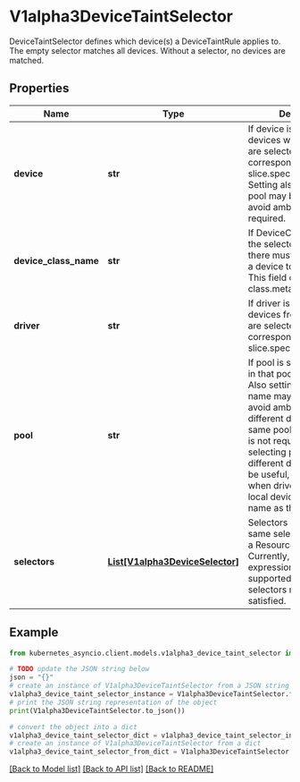 # V1alpha3DeviceTaintSelector

DeviceTaintSelector defines which device(s) a DeviceTaintRule applies to. The empty selector matches all devices. Without a selector, no devices are matched.

## Properties

Name | Type | Description | Notes
------------ | ------------- | ------------- | -------------
**device** | **str** | If device is set, only devices with that name are selected. This field corresponds to slice.spec.devices[].name.  Setting also driver and pool may be required to avoid ambiguity, but is not required. | [optional] 
**device_class_name** | **str** | If DeviceClassName is set, the selectors defined there must be satisfied by a device to be selected. This field corresponds to class.metadata.name. | [optional] 
**driver** | **str** | If driver is set, only devices from that driver are selected. This fields corresponds to slice.spec.driver. | [optional] 
**pool** | **str** | If pool is set, only devices in that pool are selected.  Also setting the driver name may be useful to avoid ambiguity when different drivers use the same pool name, but this is not required because selecting pools from different drivers may also be useful, for example when drivers with node-local devices use the node name as their pool name. | [optional] 
**selectors** | [**List[V1alpha3DeviceSelector]**](V1alpha3DeviceSelector.md) | Selectors contains the same selection criteria as a ResourceClaim. Currently, CEL expressions are supported. All of these selectors must be satisfied. | [optional] 

## Example

```python
from kubernetes_asyncio.client.models.v1alpha3_device_taint_selector import V1alpha3DeviceTaintSelector

# TODO update the JSON string below
json = "{}"
# create an instance of V1alpha3DeviceTaintSelector from a JSON string
v1alpha3_device_taint_selector_instance = V1alpha3DeviceTaintSelector.from_json(json)
# print the JSON string representation of the object
print(V1alpha3DeviceTaintSelector.to_json())

# convert the object into a dict
v1alpha3_device_taint_selector_dict = v1alpha3_device_taint_selector_instance.to_dict()
# create an instance of V1alpha3DeviceTaintSelector from a dict
v1alpha3_device_taint_selector_from_dict = V1alpha3DeviceTaintSelector.from_dict(v1alpha3_device_taint_selector_dict)
```
[[Back to Model list]](../README.md#documentation-for-models) [[Back to API list]](../README.md#documentation-for-api-endpoints) [[Back to README]](../README.md)


